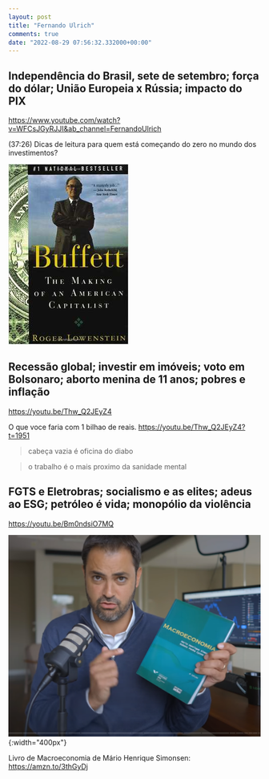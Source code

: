 ```yaml
---
layout: post
title: "Fernando Ulrich"
comments: true
date: "2022-08-29 07:56:32.332000+00:00"
---
```


## Independência do Brasil, sete de setembro; força do dólar; União Europeia x Rússia; impacto do PIX

https://www.youtube.com/watch?v=WFCsJGyRJJI&ab_channel=FernandoUlrich

(37:26) Dicas de leitura para quem está começando do zero no mundo dos investimentos?

![](/assets/img/FrgVdjHkB_764dab93ebe1a60ed3d817257b8fbc82.png)


## Recessão global; investir em imóveis; voto em Bolsonaro; aborto menina de 11 anos; pobres e inflação

https://youtu.be/Thw_Q2JEyZ4

O que voce faria com 1 bilhao de reais.
https://youtu.be/Thw_Q2JEyZ4?t=1951

> cabeça vazia é oficina do diabo

> o trabalho é o mais proximo da sanidade mental


## FGTS e Eletrobras; socialismo e as elites; adeus ao ESG; petróleo é vida; monopólio da violência

https://youtu.be/Bm0ndsiO7MQ

![](/assets/img/FrgVdjHkB_79fabef6e2d9ff47d7efa3efd0cc983f.png){:width="400px"}

Livro de Macroeconomia de Mário Henrique Simonsen: https://amzn.to/3thGyDj

